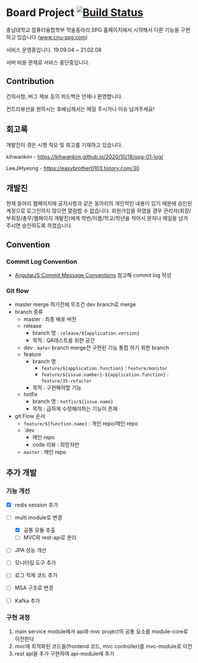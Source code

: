 # Board Project [![Build Status](https://app.travis-ci.com/studentclubs/board-api.svg?branch=master)](https://app.travis-ci.com/studentclubs/board-api)

충남대학교 컴퓨터융합학부 학술동아리 SPG 홈페이지에서 시작해서 다른 기능을 구현 하고 있습니다
(www.cnu-spg.com)

서비스 운영중입니다. 19.09.04 ~ 21.02.08

서버 비용 문제로 서비스 중단중입니다.

## Contribution
건의사항, 버그 제보 등의 피드백은 언제나 환영합니다.

컨트리뷰션을 원하시는 후배님께서는 메일 주시거나 이슈 남겨주세요!

## 회고록
개발진이 겪은 시행 착오 및 회고를 기재하고 있습니다.

kihwankim - https://kihwankim.github.io/2020/10/18/spg-01-log/

LeeJiHyeong - https://easybrother0103.tistory.com/30

## 개발진

현재 동아리 웹페이지에 공지사항과 같은 동아리의 개인적인 내용이 있기 때문에 승인된 계정으로 로그인하지 않으면 열람할 수 없습니다.
회원가입을 하였을 경우 관리자(회장/부회장/총무/웹페이지 개발진)에게 학번/이름/학교/학년을 적어서 문자나 메일을 남겨주시면 승인하도록 하겠습니다.

## Convention
### Commit Log Convention
- <a href="https://gist.github.com/stephenparish/9941e89d80e2bc58a153">AngularJS Commit Message Conventions</a> 참고해 commit log 작성

### Git flow
- master merge 하기전에 무조건 dev branch로 merge
- branch 종류
  - master : 최종 배포 버전
  - release
    - branch 명 : `release/${application.version}`
    - 목적 : QA테스트를 위한 공간
  - dev : `mater` branch merge전 구현된 기능 통합 하기 위한 branch
  - feature
    - branch 명
      - `feature/${application.function}` : `feature/monitor`
      - `feature/${issue.number}-${application.function}` : `feature/35-refactor`
    - 목적 : 구현해야할 기능
  - hotfix
    - branch 명 : `hotfix/${issue.name}`
    - 목적 : 급하게 수정해야하는 기능이 존재
- git Flow 순서
  - `feature/${function.name}` : 개인 repo/메인 repo
  - `dev
      - 메인 repo
      - code 리뷰 : 희망자만
  - `master` : 메인 repo

## 추가 개발
### 기능 개선
- [x] redis session 추가
- [ ] multi module로 변경
    - [x] 공통 모듈 추출
    - [ ] MVC와 rest-api로 분리
- [ ] JPA 성능 개선
- [ ] 모니터링 도구 추가
- [ ] 로그 적제 코드 추가
- [ ] MSA 구조로 변경
- [ ] Kafka 추가


### 구현 과정
1. main service module에서 api와 mvc project의 공통 요소를 module-core로 이전한다
2. mvc에 최적화된 코드들(frontend 코드, mvc controller)를 mvc-module로 이전
3. rest api을 추가 구현하여 api-module에 추가